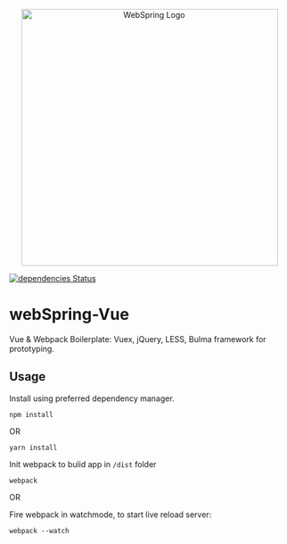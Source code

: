 <p align="center">
<img width="460" src="https://s3-us-west-2.amazonaws.com/s.cdpn.io/158719/webspring.png" alt="WebSpring Logo" />
</p>

[![dependencies Status](https://david-dm.org/tehaiks/webSpring-Vue/status.svg?style=flat-square)](https://david-dm.org/tehaiks/webSpring-Vue)

# webSpring-Vue
Vue & Webpack Boilerplate: Vuex, jQuery, LESS, Bulma framework for  prototyping.

## Usage

Install using preferred dependency manager.

`npm install`

OR

`yarn install`

Init webpack to bulid app in `/dist` folder

`webpack`

OR

Fire webpack in watchmode, to start live reload server: 

`webpack --watch`

